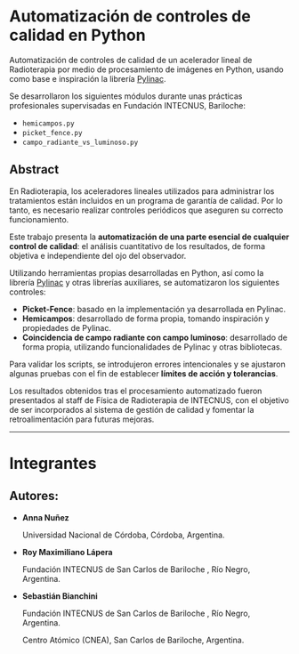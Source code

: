 # Automatización de controles de calidad en Python

Automatización de controles de calidad de un acelerador lineal de Radioterapia por medio de procesamiento de imágenes en Python, usando como base e inspiración la librería [Pylinac](https://pylinac.readthedocs.io/en/latest/).

Se desarrollaron los siguientes módulos durante unas prácticas profesionales supervisadas en Fundación INTECNUS, Bariloche:

- `hemicampos.py`
- `picket_fence.py`
- `campo_radiante_vs_luminoso.py`

## Abstract

En Radioterapia, los aceleradores lineales utilizados para administrar los tratamientos están incluidos en un programa de garantía de calidad. Por lo tanto, es necesario realizar controles periódicos que aseguren su correcto funcionamiento.

Este trabajo presenta la **automatización de una parte esencial de cualquier control de calidad**: el análisis cuantitativo de los resultados, de forma objetiva e independiente del ojo del observador.

Utilizando herramientas propias desarrolladas en Python, así como la librería [Pylinac](https://pylinac.readthedocs.io/en/latest/) y otras librerías auxiliares, se automatizaron los siguientes controles:

- **Picket-Fence**: basado en la implementación ya desarrollada en Pylinac.
- **Hemicampos**: desarrollado de forma propia, tomando inspiración y propiedades de Pylinac.
- **Coincidencia de campo radiante con campo luminoso**: desarrollado de forma propia, utilizando funcionalidades de Pylinac y otras bibliotecas.

Para validar los scripts, se introdujeron errores intencionales y se ajustaron algunas pruebas con el fin de establecer **límites de acción y tolerancias**.

Los resultados obtenidos tras el procesamiento automatizado fueron presentados al staff de Física de Radioterapia de INTECNUS, con el objetivo de ser incorporados al sistema de gestión de calidad y fomentar la retroalimentación para futuras mejoras.

---

# Integrantes

## **Autores:**
- **Anna Nuñez**

  Universidad Nacional de Córdoba, Córdoba, Argentina.


- **Roy Maximiliano Lápera**

  Fundación INTECNUS de San Carlos de Bariloche , Río Negro, Argentina.


- **Sebastián Bianchini**

  Fundación INTECNUS de San Carlos de Bariloche , Río Negro, Argentina.

  Centro Atómico (CNEA), San Carlos de Bariloche, Argentina.
